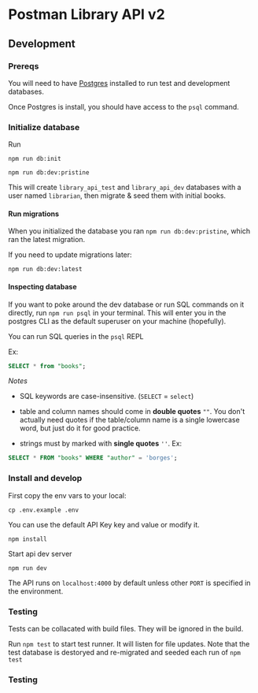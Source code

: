 # Postman Library API v2

## Development

### Prereqs

You will need to have [Postgres](https://www.postgresql.org/) installed to run test and development databases.

Once Postgres is install, you should have access to the `psql` command.

### Initialize database

Run

`npm run db:init`

`npm run db:dev:pristine`

This will create `library_api_test` and `library_api_dev` databases with a user named
`librarian`, then migrate & seed them with initial books.

#### Run migrations

When you initialized the database you ran `npm run db:dev:pristine`, which ran the latest migration.

If you need to update migrations later:

`npm run db:dev:latest`

#### Inspecting database

If you want to poke around the dev database or run SQL commands on it directly, run `npm run psql` in your terminal. This will enter you in the postgres CLI as the default superuser on your machine (hopefully).

You can run SQL queries in the `psql` REPL

Ex:

```sql
SELECT * from "books";
```

_Notes_

- SQL keywords are case-insensitive. (`SELECT` = `select`)

- table and column names should come in **double quotes** `""`. You don't actually need quotes if the table/column name is a single lowercase word, but just do it for good practice.

- strings must by marked with **single quotes** `''`. Ex:

```sql
SELECT * FROM "books" WHERE "author" = 'borges';
```

### Install and develop

First copy the env vars to your local:

`cp .env.example .env`

You can use the default API Key key and value or modify it.

`npm install`

Start api dev server

`npm run dev`

The API runs on `localhost:4000` by default unless other `PORT` is specified in the environment.

### Testing

Tests can be collacated with build files. They will be ignored in the build.

Run `npm test` to start test runner. It will listen for file updates. Note that the test database is destoryed and re-migrated and seeded each run of `npm test`

### Testing
